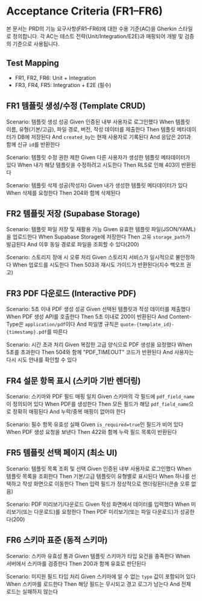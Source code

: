 # Acceptance Criteria (FR1–FR6)

본 문서는 PRD의 기능 요구사항(FR1–FR6)에 대한 수용 기준(AC)을 Gherkin 스타일로 정의합니다. 각 AC는 테스트 전략(Unit/Integration/E2E)과 매핑되어 개발 및 검증의 기준으로 사용됩니다.

## Test Mapping

- FR1, FR2, FR6: Unit + Integration
- FR3, FR4, FR5: Integration + E2E (필수)

## FR1 템플릿 생성/수정 (Template CRUD)

Scenario: 템플릿 생성 성공
Given 인증된 내부 사용자로 로그인했다
When 템플릿 이름, 유형(기본/고급), 파일 경로, 버전, 작성 데이터를 제출한다
Then 템플릿 메타데이터가 DB에 저장된다
And `created_by`는 현재 사용자로 기록된다
And 응답은 201과 함께 신규 `id`를 반환한다

Scenario: 템플릿 수정 권한 제한
Given 다른 사용자가 생성한 템플릿 메타데이터가 있다
When 내가 해당 템플릿을 수정하려고 시도한다
Then RLS로 인해 403이 반환된다

Scenario: 템플릿 삭제 성공(작성자)
Given 내가 생성한 템플릿 메타데이터가 있다
When 삭제를 요청한다
Then 204와 함께 삭제된다

## FR2 템플릿 저장 (Supabase Storage)

Scenario: 템플릿 파일 저장 및 재활용 가능
Given 유효한 템플릿 파일(JSON/YAML)을 업로드한다
When Supabase Storage에 저장한다
Then 고유 `storage_path`가 발급된다
And 이후 동일 경로로 파일을 조회할 수 있다(200)

Scenario: 스토리지 장애 시 오류 처리
Given 스토리지 서비스가 일시적으로 불안정하다
When 업로드를 시도한다
Then 503과 재시도 가이드가 반환된다(지수 백오프 권고)

## FR3 PDF 다운로드 (Interactive PDF)

Scenario: 5초 이내 PDF 생성 성공
Given 선택된 템플릿과 작성 데이터를 제출했다
When PDF 생성 API를 호출한다
Then 5초 이내로 200이 반환된다
And Content-Type은 `application/pdf`이다
And 파일명 규칙은 `quote-{template_id}-{timestamp}.pdf`를 따른다

Scenario: 시간 초과 처리
Given 복잡한 고급 양식으로 PDF 생성을 요청했다
When 5초를 초과한다
Then 504와 함께 "PDF_TIMEOUT" 코드가 반환된다
And 사용자는 다시 시도 안내를 확인할 수 있다

## FR4 설문 항목 표시 (스키마 기반 렌더링)

Scenario: 스키마와 PDF 필드 매핑 일치
Given 스키마의 각 필드에 `pdf_field_name`이 정의되어 있다
When PDF를 생성한다
Then 모든 필드가 해당 `pdf_field_name`으로 정확히 매핑된다
And 누락/중복 매핑이 없어야 한다

Scenario: 필수 항목 유효성 실패
Given `is_required=true`인 필드가 비어 있다
When PDF 생성 요청을 보낸다
Then 422와 함께 누락 필드 목록이 반환된다

## FR5 템플릿 선택 페이지 (최소 UI)

Scenario: 템플릿 목록 조회 및 선택
Given 인증된 내부 사용자로 로그인했다
When 템플릿 목록을 조회한다
Then 기본/고급 템플릿이 유형별로 표시된다
When 하나를 선택하고 작성 화면으로 이동한다
Then 입력 필드가 정상적으로 렌더링된다(콘솔 오류 없음)

Scenario: PDF 미리보기/다운로드
Given 작성 화면에서 데이터를 입력했다
When 미리보기(또는 다운로드)를 요청한다
Then PDF 미리보기(또는 파일 다운로드)가 성공한다(200)

## FR6 스키마 표준 (동적 스키마)

Scenario: 스키마 유효성 통과
Given 템플릿 스키마가 타입 요건을 충족한다
When 서버에서 스키마를 검증한다
Then 200과 함께 유효로 판단된다

Scenario: 미지원 필드 타입 처리
Given 스키마에 알 수 없는 `type` 값이 포함되어 있다
When 스키마를 로드한다
Then 해당 필드는 무시되고 경고 로그가 남는다
And 전체 로드는 실패하지 않는다

